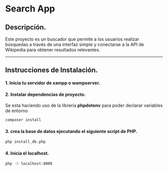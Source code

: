 # Search App

## Descripción.
Este proyecto es un buscador que permite a los usuarios realizar búsquedas a través de una interfaz simple y conectarse a la API de Wikipedia para obtener resultados relevantes.

------------

## Instrucciones de Instalación.

#### 1.  Inicia tu servidor de xampp o wampserver.
#### 2. Instalar dependencias de proyecto.
Se esta haciendo uso de la librería **phpdotenv** para poder declarar variables de entorno 
```bash
composer install
```
#### 3. crea la base de datos ejecutando el siguiente script de PHP.
```bash
php install_db.php
```
#### 4. Inicia el localhost.
```bash
php -S localhost:8000
```
